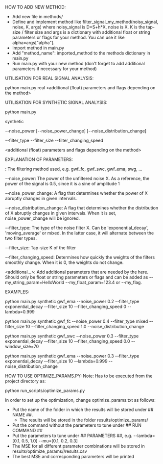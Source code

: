 HOW TO ADD NEW METHOD:

- Add new file in methods/
- Define and implement method like filter_signal_my_method(noisy_signal, noise, K, args)
    where noisy_signal is D=S+h*X, noise is X, K is the tap-size / filter size and
    args is a dictionary with additional float or string parameters or flags for your method.
    You can use it like alpha=args["alpha"].
- Import method in main.py
- Add "method_name": imported_method to the methods dictionary in main.py
- Run main.py with your new method (don't forget to add additional parameters if necessary for your method)


UTILISATION FOR REAL SIGNAL ANALYSIS:

python main.py real <method> <additional (float) parameters and flags depending on the method>


UTILISATION FOR SYNTHETIC SIGNAL ANALYSIS:

python main.py

synthetic
<method>

--noise_power
[--noise_power_change]
[--noise_distribution_change]

--filter_type
--filter_size
--filter_changing_speed

<additional (float) parameters and flags depending on the method>

EXPLANATION OF PARAMETERS:

<method>: The filtering method used, e.g. gwf_fc, gwf_swc, gwf_ema, swg, ...

--noise_power: The power of the unfiltered noise X. As a reference, the power of the signal is 0.5, since it is a sine of amplitude 1

--noise_power_change: A flag that determines whether the power of X abruptly changes in given intervals.

--noise_distribution_change: A flag that determines whether the distribution of X abruptly changes in given intervals. When it is set, noise_power_change will be ignored.

--filter_type: The type of the noise filter X. Can be 'exponential_decay', 'moving_average' or mixed. In the latter case, it will alternate between the two filter types.

--filter_size: Tap-size K of the filter

--filter_changing_speed: Determines how quickly the weights of the filters smoothly change. When it is 0, the weights do not change.

<additional...>: Add additional parameters that are needed by the <method> here. Should only be float or string parameters or flags and can be added as --my_string_param=HelloWorld --my_float_param=123.4 or --my_flag.

EXAMPLES:

python main.py synthetic gwf_ema --noise_power 0.2  --filter_type exponential_decay --filter_size 10 --filter_changing_speed 0  --lambda=0.999

python main.py synthetic gwf_fc --noise_power 0.4  --filter_type mixed --filter_size 10 --filter_changing_speed 1.0 --noise_distribution_change

python main.py synthetic gwf_swc --noise_power 0.3  --filter_type exponential_decay --filter_size 10 --filter_changing_speed 0.0 --window_size=70

python main.py synthetic gwf_ema --noise_power 0.3  --filter_type exponential_decay --filter_size 10 --lambda=0.999 --noise_distribution_change


HOW TO USE OPTIMIZE_PARAMS.PY:
Note: Has to be executed from the project directory as: 

python run_scripts/optimize_params.py

In order to set up the optimization, change optimize_params.txt as follows:

- Put the name of the folder in which the results will be stored under ## NAME ##.
    - The results will be stored in the folder results/optimize_params/<name>
- Put the command without the parameters to tune under ## RUN COMMAND ##
- Put the parameters to tune under ## PARAMETERS ##, e.g.
    --lambda=[0.1, 0.5, 1.0]
    --mu=[0.1, 0.2, 0.3]
- The MSE for all different parameter combinations will be stored in results/optimize_params/<name>/results.csv
- The best MSE and corresponding parameters will be printed
